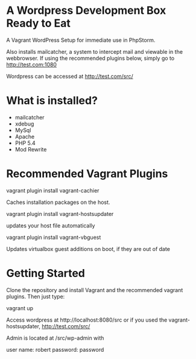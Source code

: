 A Wordpress Development Box Ready to Eat
========================================

A Vagrant WordPress Setup for immediate use in PhpStorm.

Also installs mailcatcher, a system to intercept mail and viewable in the webbrowser. If using the recommended plugins below, simply go to http://test.com:1080

Wordpress can be accessed at http://test.com/src/

What is installed?
==================

* mailcatcher
* xdebug
* MySql
* Apache
* PHP 5.4
* Mod Rewrite

Recommended Vagrant Plugins
===========================

vagrant plugin install vagrant-cachier

  Caches installation packages on the host.

vagrant plugin install vagrant-hostsupdater

  updates your host file automatically
  
vagrant plugin install vagrant-vbguest

  Updates virtualbox guest additions on boot, if they are out of date

Getting Started
===============

Clone the repository and install Vagrant and the recommended vagrant plugins. Then just type:

vagrant up

Access wordpress at http://localhost:8080/src or if you used the vagrant-hostsupdater, http://test.com/src/

Admin is located at /src/wp-admin with

user name: robert
password: password
